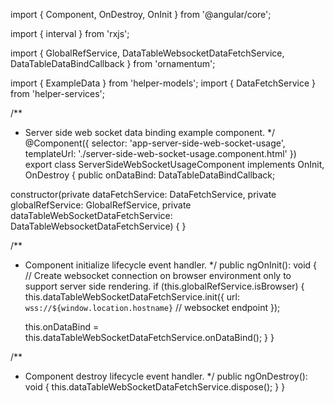 import { Component, OnDestroy, OnInit } from '@angular/core';

import { interval } from 'rxjs';

import {
  GlobalRefService,
  DataTableWebsocketDataFetchService, 
  DataTableDataBindCallback 
} from 'ornamentum';

import { ExampleData } from 'helper-models';
import { DataFetchService } from 'helper-services';

/**
 * Server side web socket data binding example component.
 */
@Component({
  selector: 'app-server-side-web-socket-usage',
  templateUrl: './server-side-web-socket-usage.component.html'
})
export class ServerSideWebSocketUsageComponent implements OnInit, OnDestroy {
  public onDataBind: DataTableDataBindCallback;

  constructor(private dataFetchService: DataFetchService,
              private globalRefService: GlobalRefService,
              private dataTableWebSocketDataFetchService: DataTableWebsocketDataFetchService<ExampleData>) {
  }

  /**
   * Component initialize lifecycle event handler.
   */
  public ngOnInit(): void {
    // Create websocket connection on browser environment only to support server side rendering.
    if (this.globalRefService.isBrowser) {
      this.dataTableWebSocketDataFetchService.init({
        url: `wss://${window.location.hostname}` // websocket endpoint
      });

      this.onDataBind = this.dataTableWebSocketDataFetchService.onDataBind();
    }
  }

  /**
   * Component destroy lifecycle event handler.
   */
  public ngOnDestroy(): void {
    this.dataTableWebSocketDataFetchService.dispose();
  }
}

